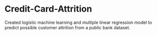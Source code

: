 # Credit-Card-Attrition
Created logistic machine learning and multiple linear regression model to predict possible customer attrition from a public bank dataset.
